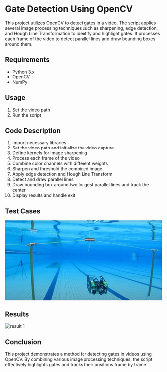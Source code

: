 # Gate Detection Using OpenCV
This project utilizes OpenCV to detect gates in a video. The script applies several image processing techniques such as sharpening, edge detection, and Hough Line Transformation to identify and highlight gates. It processes each frame of the video to detect parallel lines and draw bounding boxes around them.

## Requirements
* Python 3.x
* OpenCV
* NumPy

## Usage
1. Set the video path
2. Run the script

## Code Description
1. Import necessary libraries
2. Set the video path and initialize the video capture
3. Define kernels for image sharpening
4. Process each frame of the video
5. Combine color channels with different weights
6. Sharpen and threshold the combined image
7. Apply edge detection and Hough Line Transform
8. Detect and draw parallel lines
9. Draw bounding box around two longest parallel lines and track the center
10. Display results and handle exit

## Test Cases 
![test 1](testCases/WhatsApp%20Image%202024-01-18%20at%2001.21.23_4c26214d.jpg)

## Results
![result 1](Results/WhatsApp%Image%2024-01-18%at%16.42.43_2ed00987.jpg)

## Conclusion
This project demonstrates a method for detecting gates in videos using OpenCV. By combining various image processing techniques, the script effectively highlights gates and tracks their positions frame by frame.
